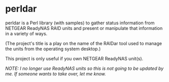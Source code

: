 # perldar

perldar is a Perl library (with samples) to gather status information from NETGEAR ReadyNAS RAID units and present or manipulate that information in a variety of ways.

(The project's title is a play on the name of the RAIDar tool used to manage the units from the operating system desktop.)

This project is only useful if you own NETGEAR ReadyNAS unit(s).

*NOTE: I no longer use ReadyNAS units so this is not going to be updated by me.  If someone wants to take over, let me know.*
